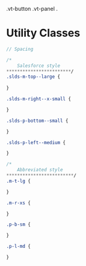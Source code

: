 .vt-button
.vt-panel
.

# Utility Classes

```sass
// Spacing

/*
    Salesforce style
************************/
.slds-m-top--large { 
    
}

.slds-m-right--x-small { 

}

.slds-p-bottom--small {

}

.slds-p-left--medium { 

}

/* 
    Abbreviated style
*************************/
.m-t-lg { 

}

.m-r-xs { 

}

.p-b-sm {

}

.p-l-md { 

}
```
